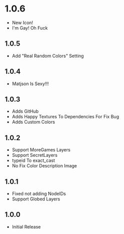 # 1.0.6
- New Icon!
- I'm Gay! Oh Fuck

## 1.0.5
- Add "Real Random Colors" Setting

## 1.0.4
- Matjson Is Sexy!!!

## 1.0.3
- Adds GitHub
- Adds Happy Textures To Dependencies For Fix Bug
- Adds Custom Colors

## 1.0.2
- Support MoreGames Layers
- Support SecretLayers
- typeid To exact_cast
- No Fix Color Description Image

## 1.0.1
- Fixed not adding NodeIDs
- Support Globed Layers

## 1.0.0
- Initial Release